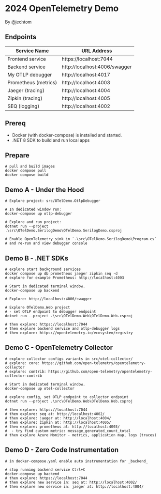 # 2024 OpenTelemetry Demo

By [@jechtom](https://github.com/jechtom)

## Endpoints

| Service Name         | URL Address                    |
|----------------------|--------------------------------|
| Frontend service     | https://localhost:7044         |
| Backend service      | http://localhost:4006/swagger  |
| My OTLP debugger     | http://localhost:4017          |
| Prometheus (metrics) | http://localhost:4003          |
| Jaeger (tracing)     | http://localhost:4004          |
| Zipkin (tracing)     | http://localhost:4005          |
| SEQ (logging)        | http://localhost:4002          |

## Prereq

* Docker (with docker-compose) is installed and started.
* .NET 8 SDK to build and run local apps

## Prepare

```
# pull and build images
docker compose pull
docker compose build
```

## Demo A - Under the Hood

```
# Explore project: src/OTelDemo.OtlpDebugger 

# In dedicated window run:
docker-compose up otlp-debugger

# Explore and run project:
dotnet run --project .\src\OTelDemo.SerilogDemo\OTelDemo.SerilogDemo.csproj

# Enable OpenTelemetry sink in `.\src\OTelDemo.SerilogDemo\Program.cs`
# and re-run and view debugger console
```

## Demo B - .NET SDKs

```
# explore start background services
docker compose up db prometheus jaeger zipkin seq -d
# explore for example Prometheus: http://localhost:4003

# Start in dedicated terminal window.
docker-compose up backend

# Explore: http://localhost:4006/swagger

# Explore OTelDemo.Web project
# - set OTLP endpoint to debugger endpoint
dotnet run --project .\src\OTelDemo.Web\OTelDemo.Web.csproj

# then explore: https://localhost:7044
# then explore backend service and otlp-debugger logs
# then explore: https://opentelemetry.io/ecosystem/registry
```

## Demo C - OpenTelemetry Collector

```
# explore collector configs variants in src/otel-collector/
# explore: core: https://github.com/open-telemetry/opentelemetry-collector
# explore: contrib: https://github.com/open-telemetry/opentelemetry-collector-contrib

# Start in dedicated terminal window.
docker-compose up otel-collector

# explore config, set OTLP endpoint to collector endpoint
dotnet run --project .\src\OTelDemo.Web\OTelDemo.Web.csproj

# then explore: https://localhost:7044
# then explore: seq at: http://localhost:4002/
# then explore: jaeger at: http://localhost:4004/
# then explore: zipkin at: http://localhost:4005/
# then explore: prometheus at: http://localhost:4003/ 
#  - try find custom metric: message_generated_count_total
# then explore Azure Monitor - metrics, application map, logs (traces)
```

## Demo D - Zero Code Instrumentation

```
# in docker-compose.yaml enable auto instrumentation for _backend_

# stop running backend service Ctrl+C
docker-compose up backend
# then explore: https://localhost:7044
# then explore new service in: seq at: http://localhost:4002/
# then explore new service in: jaeger at: http://localhost:4004/
```
